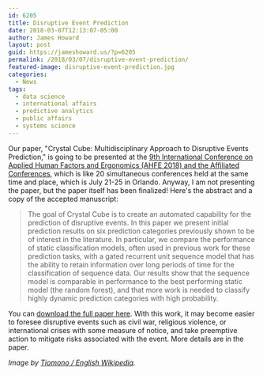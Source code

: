 ```yaml
---
id: 6205
title: Disruptive Event Prediction
date: 2018-03-07T12:13:07-05:00
author: James Howard
layout: post
guid: https://jameshoward.us/?p=6205
permalink: /2018/03/07/disruptive-event-prediction/
featured-image: disruptive-event-prediction.jpg
categories:
  - News
tags:
  - data science
  - international affairs
  - predictive analytics
  - public affairs
  - systems science
---
```

Our paper, "Crystal Cube: Multidisciplinary Approach to Disruptive
Events Prediction," is going to be presented at the [9th International
Conference on Applied Human Factors and Ergonomics (AHFE 2018) and
the Affiliated Conferences](http://www.ahfe2018.org/), which is
like 20 simultaneous conferences held at the same time and place,
which is July 21-25 in Orlando.  Anyway, I am not presenting the
paper, but the paper itself has been finalized!  Here's the abstract
and a copy of the accepted manuscript:

> The goal of Crystal Cube is to create an automated capability for
the prediction of disruptive events. In this paper we present initial
prediction results on six prediction categories previously shown
to be of interest in the literature. In particular, we compare the
performance of static classification models, often used in previous
work for these prediction tasks, with a gated recurrent unit sequence
model that has the ability to retain information over long periods
of time for the classification of sequence data. Our results show
that the sequence model is comparable in performance to the best
performing static model (the random forest), and that more work is
needed to classify highly dynamic prediction categories with high
probability.

You can [download the full paper
here](/assets/docs/Parrish-Crystal-Cube.pdf).  With this work, it
may become easier to foresee disruptive events such as civil war,
religious violence, or international crises with some measure of
notice, and take preemptive action to mitigate risks associated
with the event.  More details are in the paper.

_Image by [Tiomono / English
Wikipedia](https://en.wikipedia.org/wiki/File:Smoke_break_el_serrano_1987.jpg)._
